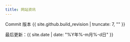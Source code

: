```yaml
---
title: 网站资讯
---
```

Commit 版本 {{ site.github.build_revision | truncate: 7, "" }}

最后更新：{{ site.date | date: "%Y年%-m月%-d日" }}
